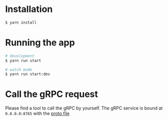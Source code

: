 
# Installation

```bash
$ yarn install
```

# Running the app

```bash
# development
$ yarn run start

# watch mode
$ yarn run start:dev
```

# Call the gRPC request

Please find a tool to call the gRPC by yourself. The gRPC service is bound at `0.0.0.0:8765` with the [proto file](src/heroes/heroes.proto)
